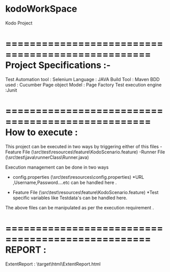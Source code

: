 # kodoWorkSpace
Kodo Project

==================================================
Project Specifications :-
==================================================

Test Automation tool : Selenium 
Language : JAVA
Build Tool : Maven 
BDD used : Cucumber
Page object Model : Page Factory
Test execution engine :Junit

==================================================
How to execute : 
==================================================
 This project can be executed in two ways by triggering either of this files 
 -Feature File (\src\test\resources\feature\KodoScenario.feature)
 -Runner File (\src\test\java\runnerClass\Runner.java)
 
 Execution management can be done in two ways 
 - config.properties (\src\test\resources\config.properties)
     *URL ,Username,Password....etc can be handled here . 
 
 - Feature File (\src\test\resources\feature\KodoScenario.feature)
         *Test specific variables like Testdata's can be handled here. 
 
 The above files can be manipulated as per the execution requirement .
 
 ==================================================
 REPORT :
 ==================================================
 
 ExtentReport : \target\html\ExtentReport.html
 
 


